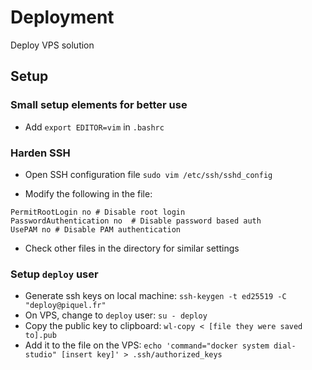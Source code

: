 # Deployment
Deploy VPS solution

## Setup

### Small setup elements for better use

- Add ```export EDITOR=vim``` in ```.bashrc```

### Harden SSH

- Open SSH configuration file ```sudo vim /etc/ssh/sshd_config```

- Modify the following in the file:
```
PermitRootLogin no # Disable root login
PasswordAuthentication no  # Disable password based auth
UsePAM no # Disable PAM authentication
```
- Check other files in the directory for similar settings

### Setup ```deploy``` user

- Generate ssh keys on local machine: ```ssh-keygen -t ed25519 -C "deploy@piquel.fr"```
- On VPS, change to ```deploy``` user: ```su - deploy```
- Copy the public key to clipboard: ```wl-copy < [file they were saved to].pub```
- Add it to the file on the VPS: ```echo 'command="docker system dial-studio" [insert key]' > .ssh/authorized_keys```
